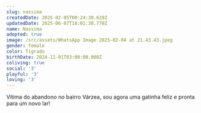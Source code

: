 ```yaml
---
slug: nassima
createdDate: 2025-02-05T00:24:30.619Z
updatedDate: 2025-06-07T18:01:30.770Z
name: Nassima
adopted: true
image: /src/assets/WhatsApp Image 2025-02-04 at 21.43.43.jpeg
gender: female
color: Tigrado
birthDate: 2024-11-01T03:00:00.000Z
coliving: true
social: '3'
playful: '3'
loving: '3'
---
```




Vítima do abandono no bairro Várzea, sou agora uma gatinha feliz e pronta para um novo lar!

